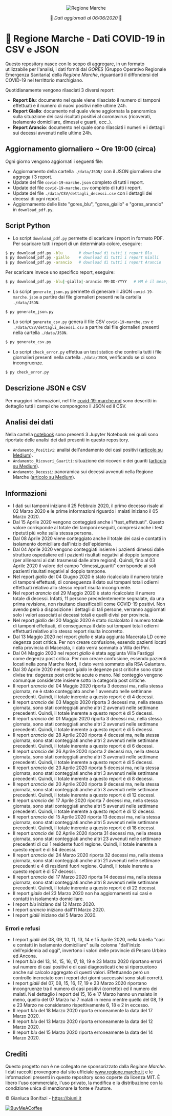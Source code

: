 <p align="center">
  <img src="https://i.postimg.cc/MKVMMyxp/Logo-Small.png" alt="Regione Marche"/>
</p>

<p align="center">
📅 <i>Dati aggiornati al 06/06/2020</i> 📅
</p>

# 🧪 Regione Marche - Dati COVID-19 in CSV e JSON
Questo repository nasce con lo scopo di aggregare, in un formato utilizzabile per l'analisi, i dati forniti dal *GORES* (Gruppo Operativo Regionale Emergenza Sanitaria) della *Regione Marche*, riguardanti il diffondersi del COVID-19 nel territtorio marchigiano.

Quotidianamente vengono rilasciati 3 diversi report:
- **Report Blu**: documento nel quale viene rilasciato il numero di tamponi effettuati e il numero di nuovi positivi nelle ultime 24h.
- **Report Giallo**: documento nel quale viene aggiornata la panoramica sulla situazione dei casi risultati positivi al coronavirus (ricoverati, isolamento domiciliare, dimessi e guarti, ecc..).
- **Report Arancio**: documento nel quale sono rilasciati i numeri e i dettagli sui decessi avvenuti nelle ultime 24h.

## Aggiornamento giornaliero ~ Ore 19:00 (circa)
Ogni giorno vengono aggiornati i seguenti file:
- Aggiornamento della cartella `./data/JSON/` con il JSON giornaliero che aggrega i 3 report.
- Update del file `covid-19-marche.json` completo di tutti i report.
- Update del file `covid-19-marche.csv` completo di tutti i report.
- Update del file `./data/CSV/dettagli_decessi.csv` con i dettagli dei decessi di ogni report.
- Aggiornamento delle liste "gores_blu", "gores_giallo" e "gores_arancio" in `download_pdf.py`.

## Script Python
- Lo script `download_pdf.py` permette di scaricare i report in formato PDF. Per scaricare tutti i report di un determinato colore, eseguire:
```bash
$ py download_pdf.py -blu       # download di tutti i report Blu
$ py download_pdf.py -giallo    # download di tutti i report Gialli
$ py download_pdf.py -arancio   # download di tutti i report Arancio
```
Per scaricare invece uno specifico report, eseguire:
```bash
$ py download_pdf.py -blu|-giallo|-arancio MM-DD-YYYY   # MM è il mese, DD il giorno e YYYY l'anno
```

- Lo script `generate_json.py` permette di generare il JSON `covid-19-marche.json` a partire dai file giornalieri presenti nella cartella `./data/JSON`.
```bash
$ py generate_json.py
```

- Lo script `generate_csv.py` genera il file CSV `covid-19-marche.csv` e `./data/CSV/dettagli_decessi.csv` a partire dai file giornalieri presenti nella cartella `./data/JSON`.
```bash
$ py generate_csv.py
```

- Lo script `check_error.py` effettua un test statico che controlla tutti i file giornalieri presenti nella cartella `./data/JSON`, verificando se ci sono incongruenze.
```bash
$ py check_error.py
```

## Descrizione JSON e CSV
Per maggiori informazioni, nel file [covid-19-marche.md](covid-19-marche.md) sono descritti in dettaglio tutti i campi che compongono il JSON ed il CSV.

## Analisi dei dati
Nella cartella [notebook](notebook) sono presenti 3 Jupyter Notebook nei quali sono riportate delle analisi dei dati presenti in questo repository.
- `Andamento_Positivi`: analisi dell'andamento dei casi positivi ([articolo su Medium](https://medium.com/p/319edb8d1cda)).
- `Andamento_Ricoveri_Guariti`: situazione dei ricoveri e dei guariti ([articolo su Medium](https://medium.com/p/6fe38c9def00)).
- `Andamento_Decessi`: panoramica sui decessi avvenuti nella Regione Marche ([articolo su Medium](https://medium.com/p/a200299a0a10)).

## Informazioni
- I dati sui tamponi iniziano il 25 Febbraio 2020, il primo decesso risale al 02 Marzo 2020 e le prime informazioni riguardo i malati iniziano il 05 Marzo 2020.
- Dal 15 Aprile 2020 vengono conteggiati anche i "test_effettuati". Questo valore corrisponde al totale dei tamponi eseguiti, compresi anche i test ripetuti più volte sulla stessa persona.
- Dal 08 Aprile 2020 viene conteggiato anche il totale dei casi e contatti in isolamento domiciliare dall'inizio dell'epidemia.
- Dal 04 Aprile 2020 vengono conteggiati insieme i pazienti dimessi dalle strutture ospedaliere ed i pazienti risultati negativi al doppio tampone (per allinearsi ai dati trasmessi dalle altre regioni). Quindi, fino al 03 Aprile 2020 il valore del campo "dimessi_guariti" corrisponde ai soli pazienti risultati negativi al doppio tampone.
- Nel report *giallo* del 04 Giugno 2020 è stato ricalcolato il numero totale di tamponi effettuati, di conseguenza il dato sui tompani totali odierni effettuati relativo allo stesso report risulta incongruente.
- Nel report *arancio* del 29 Maggio 2020 è stato ricalcolato il numero totale di decessi. Infatti, 11 persone precedentemente segnalate, da una prima revisione, non risultano classificabili come COVID-19 positivi. Non avendo però a disposizione i dettagli di tali persone, verranno aggiornati solo i valori associati ai decessi totali e quelli divisi per provincia.
- Nel report *giallo* del 20 Maggio 2020 è stato ricalcolato il numero totale di tamponi effettuati, di conseguenza il dato sui tompani totali odierni effettuati relativo allo stesso report risulta incorretto.
- Dal 13 Maggio 2020 nel report *giallo* è stata aggiunta Macerata LD come degenza post critica. Per non creare confusione, essendo pazienti locati nella provincia di Macerata, il dato verrà sommato a Villa dei Pini.
- Dal 04 Maggio 2020 nel report *giallo* è stata aggiunta Villa Fastiggi come degenza post critica. Per non creare confusione, essendo pazienti locati nella zona Marche Nord, il dato verrà sommato alla RSA Galantara.
- Dal 30 Aprile 2020 nel report *giallo* le degenze post critiche sono state divise tra: degenze post critiche acute o meno. Nel conteggio vengono comunque considerate insieme sotto la categoria post critiche.
- Il report *arancio* del 04 Maggio 2020 riporta 3 decessi ma, nella stessa giornata, ne è stato conteggiato anche 1 avvenuto nelle settimane precedenti. Quindi, il totale inerente a questo report è di 4 decessi.
- Il report *arancio* del 03 Maggio 2020 riporta 3 decessi ma, nella stessa giornata, sono stati conteggiati anche altri 2 avvenuti nelle settimane precedenti. Quindi, il totale inerente a questo report è di 5 decessi.
- Il report *arancio* del 01 Maggio 2020 riporta 3 decessi ma, nella stessa giornata, sono stati conteggiati anche altri 2 avvenuti nelle settimane precedenti. Quindi, il totale inerente a questo report è di 5 decessi.
- Il report *arancio* del 28 Aprile 2020 riporta 4 decessi ma, nella stessa giornata, sono stati conteggiati anche altri 2 avvenuti nelle settimane precedenti. Quindi, il totale inerente a questo report è di 6 decessi.
- Il report *arancio* del 26 Aprile 2020 riporta 2 decessi ma, nella stessa giornata, sono stati conteggiati anche altri 3 avvenuti nelle settimane precedenti. Quindi, il totale inerente a questo report è di 5 decessi.
- Il report *arancio* del 23 Aprile 2020 riporta 5 decessi ma, nella stessa giornata, sono stati conteggiati anche altri 3 avvenuti nelle settimane precedenti. Quindi, il totale inerente a questo report è di 8 decessi.
- Il report *arancio* del 20 Aprile 2020 riporta 9 decessi ma, nella stessa giornata, sono stati conteggiati anche altri 3 avvenuti nelle settimane precedenti. Quindi, il totale inerente a questo report è di 12 decessi.
- Il report *arancio* del 17 Aprile 2020 riporta 7 decessi ma, nella stessa giornata, sono stati conteggiati anche altri 5 avvenuti nelle settimane precedenti. Quindi, il totale inerente a questo report è di 12 decessi.
- Il report *arancio* del 15 Aprile 2020 riporta 13 decessi ma, nella stessa giornata, sono stati conteggiati anche altri 5 avvenuti nelle settimane precedenti. Quindi, il totale inerente a questo report è di 18 decessi.
- Il report *arancio* del 02 Aprile 2020 riporta 31 decessi ma, nella stessa giornata, sono stati conteggiati anche altri 23 avvenuti nelle settimane precedenti di cui 1 residente fuori regione. Quindi, il totale inerente a questo report è di 54 decessi.
- Il report *arancio* del 24 Marzo 2020 riporta 32 decessi ma, nella stessa giornata, sono stati conteggiati anche altri 21 avvenuti nelle settimane precedenti e 4 di residenti fuori regione. Quindi, il totale inerente a questo report è di 57 decessi.
- Il report *arancio* del 17 Marzo 2020 riporta 14 decessi ma, nella stessa giornata, sono stati conteggiati anche altri 8 avvenuti nelle settimane precedenti. Quindi, il totale inerente a questo report è di 22 decessi.
- Il report *giallo* del 23 Marzo 2020 non ha aggiornamenti sui casi e contatti in isolamento domiciliare.
- I report *blu* iniziano dal 12 Marzo 2020.
- I report *arancio* iniziano dall'11 Marzo 2020.
- I report *gialli* iniziano dal 5 Marzo 2020.

### Errori e refusi
- I report *gialli* del 08, 09, 10, 11, 13, 14 e 15 Aprile 2020, nella tabella "casi e contatti in isolamento domiciliare" sulla colonna "dall'inizio dell'epidemia ad oggi", invertono i valori delle provincie di Pesaro Urbino ed Ancona.
- I report *blu* del 13, 14, 15, 16, 17, 18, 19 e 23 Marzo 2020 riportano errori sul numero di casi positivi e di casi diagnosticati che si ripercuotono anche sul calcolo aggregato di questi valori. Effettuando però un controllo incrociato con i report dei giorni successivi sono stati corretti.
- I report *gialli* del 07, 08, 15, 16, 17, 19 e 23 Marzo 2020 riportano incongruenze tra il numero di casi positivi (corretto) ed il numero dei malati. Nel dettaglio i report del 15, 16 e 17 Marzo hanno un malato in meno, quello del 07 Marzo ha 7 malati in meno mentre quello del 08, 19 e 23 Marzo ne considerano rispettivamente 6, 18 e 2 in eccesso.
- Il report *blu* del 18 Marzo 2020 riporta erroneamente la data del 17 Marzo 2020.
- Il report *blu* del 13 Marzo 2020 riporta erroneamente la data del 12 Marzo 2020.
- Il report *blu* del 15 Marzo 2020 riporta erroneamente la data del 14 Marzo 2020. 

## Crediti
Questo progetto non è ne collegato ne sponsorizzato dalla *Regione Marche*. I dati raccolti provengono dal sito ufficiale www.regione.marche.it e le informazioni presenti in questo repository sono coperte da licenza MIT. È libero l'uso commerciale, l'uso privato, la modifica e la distribuzione con la condizione unica di menzionare la fonte e l'autore.

&copy; Gianluca Bonifazi - https://biuni.it

[![BuyMeACoffee](https://i.ibb.co/gynFwS1/rsz-default-orange.png "Make a donation")](https://www.buymeacoffee.com/Biuni)